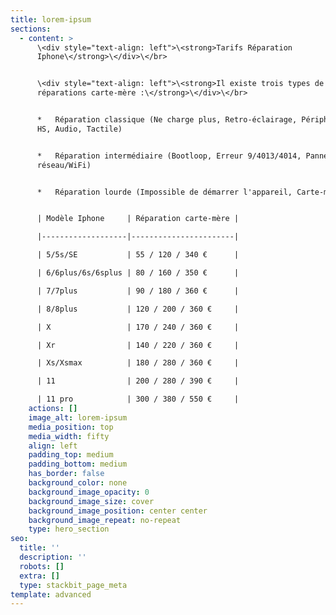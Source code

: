 ```yaml
---
title: lorem-ipsum
sections:
  - content: >
      \<div style="text-align: left">\<strong>Tarifs Réparation
      Iphone\</strong>\</div>\</br>


      \<div style="text-align: left">\<strong>Il existe trois types de
      réparations carte-mère :\</strong>\</div>\</br>


      *   Réparation classique (Ne charge plus, Retro-éclairage, Périphérique
      HS, Audio, Tactile)


      *   Réparation intermédiaire (Bootloop, Erreur 9/4013/4014, Panne
      réseau/WiFi)


      *   Réparation lourde (Impossible de démarrer l'appareil, Carte-mère HS)


      | Modèle Iphone     | Réparation carte-mère |

      |-------------------|-----------------------|

      | 5/5s/SE           | 55 / 120 / 340 €      |

      | 6/6plus/6s/6splus | 80 / 160 / 350 €      |

      | 7/7plus           | 90 / 180 / 360 €      |

      | 8/8plus           | 120 / 200 / 360 €     |

      | X                 | 170 / 240 / 360 €     |

      | Xr                | 140 / 220 / 360 €     |

      | Xs/Xsmax          | 180 / 280 / 360 €     |

      | 11                | 200 / 280 / 390 €     |

      | 11 pro            | 300 / 380 / 550 €     |
    actions: []
    image_alt: lorem-ipsum
    media_position: top
    media_width: fifty
    align: left
    padding_top: medium
    padding_bottom: medium
    has_border: false
    background_color: none
    background_image_opacity: 0
    background_image_size: cover
    background_image_position: center center
    background_image_repeat: no-repeat
    type: hero_section
seo:
  title: ''
  description: ''
  robots: []
  extra: []
  type: stackbit_page_meta
template: advanced
---
```

